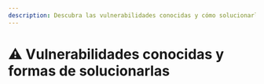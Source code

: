 ```yaml
---
description: Descubra las vulnerabilidades conocidas y cómo solucionarlas.
---
```


# ⚠️ Vulnerabilidades conocidas y formas de solucionarlas
